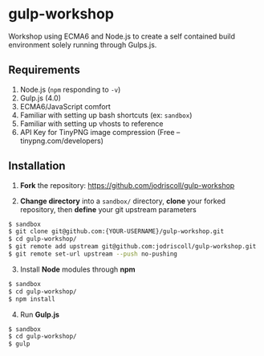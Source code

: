 # gulp-workshop
Workshop using ECMA6 and Node.js to create a self contained build environment solely running through Gulps.js.

Requirements
------------
1. Node.js (`npm` responding to `-v`)
2. Gulp.js (4.0)
3. ECMA6/JavaScript comfort
4. Familiar with setting up bash shortcuts (ex: `sandbox`)
5. Familiar with setting up vhosts to reference
6. API Key for TinyPNG image compression (Free – tinypng.com/developers)

Installation
------------
1. **Fork** the repository: https://github.com/jodriscoll/gulp-workshop

2. **Change directory** into a `sandbox/` directory, **clone** your forked repository, then **define** your git upstream parameters
```bash
$ sandbox
$ git clone git@github.com:{YOUR-USERNAME}/gulp-workshop.git
$ cd gulp-workshop/
$ git remote add upstream git@github.com:jodriscoll/gulp-workshop.git
$ git remote set-url upstream --push no-pushing
```

3. Install **Node** modules through **npm**
```bash
$ sandbox
$ cd gulp-workshop/
$ npm install
```

4. Run **Gulp.js**
```bash
$ sandbox
$ cd gulp-workshop/
$ gulp
```
